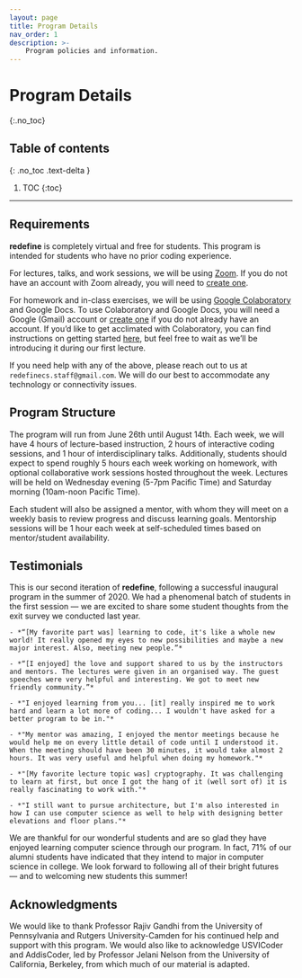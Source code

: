 ```yaml
---
layout: page
title: Program Details
nav_order: 1
description: >-
    Program policies and information.
---
```


# Program Details
{:.no_toc}

## Table of contents
{: .no_toc .text-delta }

1. TOC
{:toc}

---

## Requirements
**redefine** is completely virtual and free for students. This program is intended for students who have no prior coding experience.

For lectures, talks, and work sessions, we will be using [Zoom](https://zoom.us/). If you do not have an account with Zoom already, you will need to [create one](https://zoom.us/signup).

For homework and in-class exercises, we will be using [Google Colaboratory](https://colab.research.google.com) and Google Docs. To use Colaboratory and Google Docs, you will need a Google (Gmail) account or [create one](https://support.google.com/accounts/answer/27441?hl=en) if you do not already have an account. If you’d like to get acclimated with Colaboratory, you can find instructions on getting started [here](https://colab.research.google.com/notebooks/intro.ipynb), but feel free to wait as we’ll be introducing it during our first lecture.

If you need help with any of the above, please reach out to us at `redefinecs.staff@gmail.com`. We will do our best to accommodate any technology or connectivity issues.

## Program Structure

The program will run from June 26th until August 14th. Each week, we will have 4 hours of lecture-based instruction, 2 hours of interactive coding sessions, and 1 hour of interdisciplinary talks. Additionally, students should expect to spend roughly 5 hours each week working on homework, with optional collaborative work sessions hosted throughout the week. Lectures will be held on Wednesday evening (5-7pm Pacific Time) and Saturday morning (10am-noon Pacific Time). 

Each student will also be assigned a mentor, with whom they will meet on a weekly basis to review progress and discuss learning goals. Mentorship sessions will be 1 hour each week at self-scheduled times based on mentor/student availability.

## Testimonials

This is our second iteration of **redefine**, following a successful inaugural program in the summer of 2020. We had a phenomenal batch of students in the first session — we are excited to share some student thoughts from the exit survey we conducted last year.

	- *“[My favorite part was] learning to code, it's like a whole new world! It really opened my eyes to new possibilities and maybe a new major interest. Also, meeting new people.”*

	- *“[I enjoyed] the love and support shared to us by the instructors and mentors. The lectures were given in an organised way. The guest speeches were very helpful and interesting. We got to meet new friendly community.”*

	- *"I enjoyed learning from you... [it] really inspired me to work hard and learn a lot more of coding... I wouldn't have asked for a better program to be in."*

	- *"My mentor was amazing, I enjoyed the mentor meetings because he would help me on every little detail of code until I understood it. When the meeting should have been 30 minutes, it would take almost 2 hours. It was very useful and helpful when doing my homework."*

	- *"[My favorite lecture topic was] cryptography. It was challenging to learn at first, but once I got the hang of it (well sort of) it is really fascinating to work with."*

	- *"I still want to pursue architecture, but I'm also interested in how I can use computer science as well to help with designing better elevations and floor plans."*

We are thankful for our wonderful students and are so glad they have enjoyed learning computer science through our program. In fact, 71% of our alumni students have indicated that they intend to major in computer science in college. We look forward to following all of their bright futures — and to welcoming new students this summer!  


## Acknowledgments

We would like to thank Professor Rajiv Gandhi from the University of Pennsylvania and Rutgers University-Camden for his continued help and support with this program. We would also like to acknowledge USVICoder and AddisCoder, led by Professor Jelani Nelson from the University of California, Berkeley, from which much of our material is adapted.
